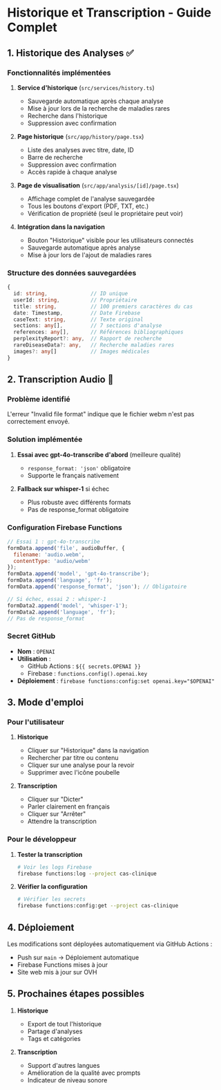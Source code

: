 # Historique et Transcription - Guide Complet

## 1. Historique des Analyses ✅

### Fonctionnalités implémentées

1. **Service d'historique** (`src/services/history.ts`)
   - Sauvegarde automatique après chaque analyse
   - Mise à jour lors de la recherche de maladies rares
   - Recherche dans l'historique
   - Suppression avec confirmation

2. **Page historique** (`src/app/history/page.tsx`)
   - Liste des analyses avec titre, date, ID
   - Barre de recherche
   - Suppression avec confirmation
   - Accès rapide à chaque analyse

3. **Page de visualisation** (`src/app/analysis/[id]/page.tsx`)
   - Affichage complet de l'analyse sauvegardée
   - Tous les boutons d'export (PDF, TXT, etc.)
   - Vérification de propriété (seul le propriétaire peut voir)

4. **Intégration dans la navigation**
   - Bouton "Historique" visible pour les utilisateurs connectés
   - Sauvegarde automatique après analyse
   - Mise à jour lors de l'ajout de maladies rares

### Structure des données sauvegardées
```typescript
{
  id: string,              // ID unique
  userId: string,          // Propriétaire
  title: string,           // 100 premiers caractères du cas
  date: Timestamp,         // Date Firebase
  caseText: string,        // Texte original
  sections: any[],         // 7 sections d'analyse
  references: any[],       // Références bibliographiques
  perplexityReport?: any,  // Rapport de recherche
  rareDiseaseData?: any,   // Recherche maladies rares
  images?: any[]           // Images médicales
}
```

## 2. Transcription Audio 🎤

### Problème identifié
L'erreur "Invalid file format" indique que le fichier webm n'est pas correctement envoyé.

### Solution implémentée
1. **Essai avec gpt-4o-transcribe d'abord** (meilleure qualité)
   - `response_format: 'json'` obligatoire
   - Supporte le français nativement

2. **Fallback sur whisper-1** si échec
   - Plus robuste avec différents formats
   - Pas de response_format obligatoire

### Configuration Firebase Functions
```javascript
// Essai 1 : gpt-4o-transcribe
formData.append('file', audioBuffer, {
  filename: 'audio.webm',
  contentType: 'audio/webm'
});
formData.append('model', 'gpt-4o-transcribe');
formData.append('language', 'fr');
formData.append('response_format', 'json'); // Obligatoire

// Si échec, essai 2 : whisper-1
formData2.append('model', 'whisper-1');
formData2.append('language', 'fr');
// Pas de response_format
```

### Secret GitHub
- **Nom** : `OPENAI`
- **Utilisation** : 
  - GitHub Actions : `${{ secrets.OPENAI }}`
  - Firebase : `functions.config().openai.key`
- **Déploiement** : `firebase functions:config:set openai.key="$OPENAI"`

## 3. Mode d'emploi

### Pour l'utilisateur

1. **Historique**
   - Cliquer sur "Historique" dans la navigation
   - Rechercher par titre ou contenu
   - Cliquer sur une analyse pour la revoir
   - Supprimer avec l'icône poubelle

2. **Transcription**
   - Cliquer sur "Dicter"
   - Parler clairement en français
   - Cliquer sur "Arrêter"
   - Attendre la transcription

### Pour le développeur

1. **Tester la transcription**
   ```bash
   # Voir les logs Firebase
   firebase functions:log --project cas-clinique
   ```

2. **Vérifier la configuration**
   ```bash
   # Vérifier les secrets
   firebase functions:config:get --project cas-clinique
   ```

## 4. Déploiement

Les modifications sont déployées automatiquement via GitHub Actions :
- Push sur `main` → Déploiement automatique
- Firebase Functions mises à jour
- Site web mis à jour sur OVH

## 5. Prochaines étapes possibles

1. **Historique**
   - Export de tout l'historique
   - Partage d'analyses
   - Tags et catégories

2. **Transcription**
   - Support d'autres langues
   - Amélioration de la qualité avec prompts
   - Indicateur de niveau sonore 